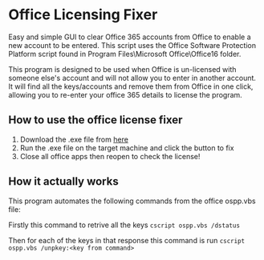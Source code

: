 # Office Licensing Fixer
Easy and simple GUI to clear Office 365 accounts from Office to enable a new account to be entered. This script uses the Office Software Protection Platform script found in Program Files\Microsoft Office\Office16 folder. 

This program is designed to be used when Office is un-licensed with someone else's account and will not allow you to enter in another account. It will find all the keys/accounts and remove them from Office in one click, allowing you to re-enter your office 365 details to license the program.


## How to use the office license fixer
1. Download the .exe file from [here](https://github.com/danielcummins/Office-licensing-fixer/blob/master/Office%20licensing%20fixer/Office%20licensing%20fixer/bin/Debug/Office%20licensing%20fixer.exe)
2. Run the .exe file on the target machine and click the button to fix
3. Close all office apps then reopen to check the license!


## How it actually works

This program automates the following commands from the office ospp.vbs file:

Firstly this command to retrive all the keys
`cscript ospp.vbs /dstatus`

Then for each of the keys in that response this command is run
`cscript ospp.vbs /unpkey:<key from command>`
